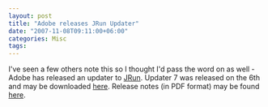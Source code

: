 ```yaml
---
layout: post
title: "Adobe releases JRun Updater"
date: "2007-11-08T09:11:00+06:00"
categories: Misc 
tags: 
---
```


I've seen a few others note this so I thought I'd pass the word on as well - Adobe has released an updater to <a href="http://www.adobe.com/products/jrun/">JRun</a>. Updater 7 was released on the 6th and may be downloaded <a href="http://www.adobe.com/support/jrun/updaters.html">here</a>. Release notes (in PDF format) may be found <a href="http://www.adobe.com/support/documentation/en/jrun/4/updater7/releasenotes_4_updater7.pdf">here</a>.
